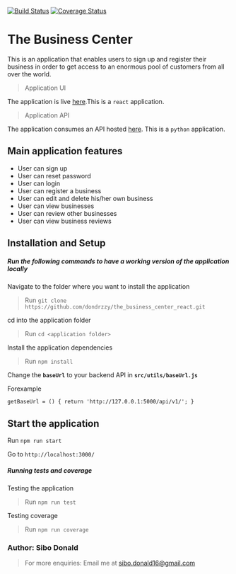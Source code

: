 [![Build Status](https://travis-ci.org/dondrzzy/the_business_center_react.svg?branch=master)](https://travis-ci.org/dondrzzy/the_business_center_react)
[![Coverage Status](https://coveralls.io/repos/github/dondrzzy/the_business_center_react/badge.svg?branch=master)](https://coveralls.io/github/dondrzzy/the_business_center_react?branch=master)


# The Business Center

This is an application that enables users to sign up and register their business in order to get access to an enormous pool of customers from all over the world.


>Application UI

The application is live [here](https://the-business-center.herokuapp.com).This is a `react` application.

>Application API

The application consumes an API hosted [here](https://the-business-center-api.herokuapp.com). This is a `python` application.


## Main application features

- User can sign up
- User can reset password
- User can login
- User can register a business
- User can edit and delete his/her own business
- User can view businesses
- User can review other businesses
- User can view business reviews


## Installation and Setup

##### Run the following commands to have a working version of the application locally

Navigate to the folder where you want to install the application

> Run `git clone https://github.com/dondrzzy/the_business_center_react.git`

cd into the application folder

> Run `cd <application folder>`

Install the application dependencies

> Run `npm install`

Change the **`baseUrl`** to your backend API in **`src/utils/baseUrl.js`**

Forexample

`
      getBaseUrl = () {
          return 'http://127.0.0.1:5000/api/v1/';
      }
`

## Start the application

Run `npm run start`

Go to `http://localhost:3000/`


##### Running tests and coverage

Testing the application

> Run `npm run test`

Testing coverage

> Run `npm run coverage`


### Author: Sibo Donald

> For more enquiries: Email me at sibo.donald16@gmail.com

